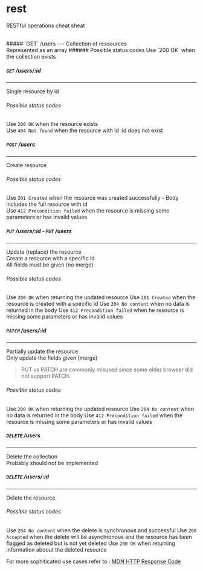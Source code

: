 # rest
RESTful operations cheat sheat

<br/>
##### `GET` /users
---
Collection of ressources <br/> Represented as an array
###### Possible status codes
Use `200 OK` when the collection exists

##### `GET` /users/:id
---
Single resource by id
###### Possible status codes
Use `200 OK` when the resource exists <br/>
Use `404 Not found` when the resource with id :id does not exist

##### `POST` /users
---
Create resource
###### Possible status codes
Use `201 Created` when the resource was created successfully - Body includes the full resource with id <br/>
Use `412 Precondition failed` when the resource is missing some parameters or has invalid values

##### `PUT` /users/:id - `PUT` /users 
---
Update (replace) the resource <br/>
Create a resource with a specific id <br/>
All fields must be given (no merge) <br/>
###### Possible status codes
Use `200 OK` when returning the updated resource
Use `201 Created` when the resource is created with a specific id
Use `204 No content` when no data is returned in the body
Use `412 Precondition failed` when he resource is missing some parameters or has invalid values

##### `PATCH` /users/:id
---
Partially update the resource <br/>
Only update the fields given (merge)

>PUT vs PATCH are commonly misused since some older browser did not support PATCH.

###### Possible status codes
Use `200 OK` when returning the updated resource
Use `204 No content` when no data is returned in the body
Use `412 Precondition failed` when the resource is missing some parameters or has invalid values

##### `DELETE` /users
---
Delete the collection <br/>
Probably should not be implemented
##### `DELETE` /users/:id
---
Delete the resource
###### Possible status codes
Use `204 No content` when the delete is synchronous and successful
Use `200 Accepted` when the delete will be asynchronous and the resource has been flagged as deleted but is not yet deleted
Use `200 OK` when returning information aboout the deleted resource

For more sophiticated use cases refer to : [MDN HTTP Response Code](https://developer.mozilla.org/en-US/docs/Web/HTTP/Response_codes)
